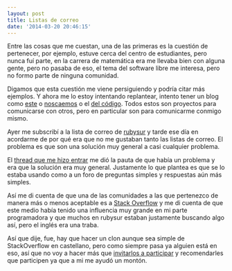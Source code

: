 ```yaml
---
layout: post
title: Listas de correo
date: '2014-03-20 20:46:15'
---
```


Entre las cosas que me cuestan, una de las primeras es la cuestión de pertenecer, por ejemplo, estuve cerca del centro de estudiantes, pero nunca fuí parte, en la carrera de matemática era me llevaba bien con alguna gente, pero no pasaba de eso, el tema del software libre me interesa, pero no formo parte de ninguna comunidad.

Digamos que esta cuestión me viene persiguiendo y podría citar más ejemplos. Y ahora me lo estoy intentando replantear, intento tener un blog como [este](/) o [noscaemos](http://noscaemos.blogspot.com.ar/) o el [del código](http://eloyesp.github.io/). Todos estos son proyectos para comunicarse con otros, pero en particular son para comunicarme conmigo mismo.

Ayer me subscribí a la lista de correo de [rubysur](http://rubysur.org/) y tarde ese día en acordarme de por qué era que no me gustaban tanto las listas de correo. El problema es que son una solución muy general a casi cualquier problema.

El [thread que me hizo entrar](https://groups.google.com/forum/#!topic/rubysur/5oG8bAZCsMA) me dió la pauta de que había un problema y era que la solución era muy general. Justamente lo que plantea es que se lo estaba usando como a un foro de preguntas simples y respuestas aún más simples.

Así me di cuenta de que una de las comunidades a las que pertenezco de manera más o menos aceptable es a [Stack Overflow](http://stackoverflow.com/) y me di cuenta de que este medio había tenido una influencia muy grande en mi parte programadora y que muchos en rubysur estaban justamente buscando algo así, pero el inglés era una traba.

Así que dije, fue, hay que hacer un clon aunque sea simple de StackOverflow en castellano, pero como siempre pasa ya alguien está en eso, así que no voy a hacer más que [invitarlos a participar](http://area51.stackexchange.com/proposals/42810/stack-overflow-in-spanish?referrer=qr0PLzyUxLERlgvVLW-sew2) y recomendarles que participen ya que a mi me ayudó un montón.
